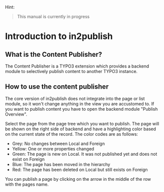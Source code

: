 Hint:

> This manual is currently in progress

# Introduction to in2publish

## What is the Content Publisher?

The Content Publisher is a TYPO3 extension which provides a backend module to selectively publish content to another TYPO3 instance.

## How to use the content publisher

The core version of in2publish does not integrate into the page or list module, so it won't change anything in the view you are accustomed to.
If you want to publish content you have to open the backend module "Publish Overview".

Select the page from the page tree which you want to publish. The page will be shown on the right side of backend and have a highlighting color based on the current state of the record.
The color codes are as follows:
* Grey: No changes between Local and Foreign
* Yellow: One or more properties changed
* Green: The page is new on Local. It was not published yet and does not exist on Foreign
* Blue: The page has been moved in the hierarchy
* Red: The page has been deleted on Local but still exists on Foreign

You can publish a page by clicking on the arrow in the middle of the row with the pages name.


